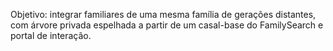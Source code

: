 Objetivo: integrar familiares de uma mesma família de gerações distantes, com árvore privada espelhada a partir de um casal-base do FamilySearch e portal de interação.
